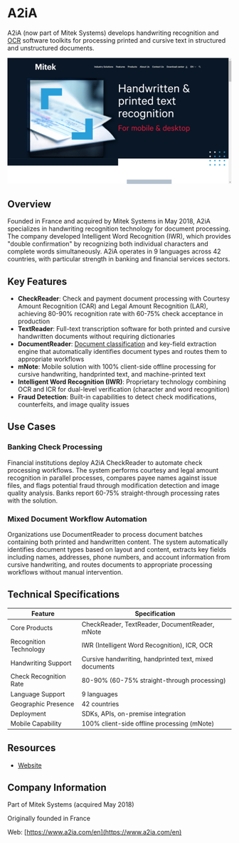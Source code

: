 # A2iA

A2iA (now part of Mitek Systems) develops handwriting recognition and [OCR](../../capabilities/ocr/index.md) software toolkits for processing printed and cursive text in structured and unstructured documents.

![A2iA, a Mitek Company](./assets/a2ia.png)

## Overview

Founded in France and acquired by Mitek Systems in May 2018, A2iA specializes in handwriting recognition technology for document processing. The company developed Intelligent Word Recognition (IWR), which provides "double confirmation" by recognizing both individual characters and complete words simultaneously. A2iA operates in 9 languages across 42 countries, with particular strength in banking and financial services sectors.

## Key Features

- **CheckReader**: Check and payment document processing with Courtesy Amount Recognition (CAR) and Legal Amount Recognition (LAR), achieving 80-90% recognition rate with 60-75% check acceptance in production
- **TextReader**: Full-text transcription software for both printed and cursive handwritten documents without requiring dictionaries
- **DocumentReader**: [Document classification](../../capabilities/classification/index.md) and key-field extraction engine that automatically identifies document types and routes them to appropriate workflows
- **mNote**: Mobile solution with 100% client-side offline processing for cursive handwriting, handprinted text, and machine-printed text
- **Intelligent Word Recognition (IWR)**: Proprietary technology combining OCR and ICR for dual-level verification (character and word recognition)
- **Fraud Detection**: Built-in capabilities to detect check modifications, counterfeits, and image quality issues

## Use Cases

### Banking Check Processing

Financial institutions deploy A2iA CheckReader to automate check processing workflows. The system performs courtesy and legal amount recognition in parallel processes, compares payee names against issue files, and flags potential fraud through modification detection and image quality analysis. Banks report 60-75% straight-through processing rates with the solution.

### Mixed Document Workflow Automation

Organizations use DocumentReader to process document batches containing both printed and handwritten content. The system automatically identifies document types based on layout and content, extracts key fields including names, addresses, phone numbers, and account information from cursive handwriting, and routes documents to appropriate processing workflows without manual intervention.

## Technical Specifications

| Feature | Specification |
|---------|---------------|
| Core Products | CheckReader, TextReader, DocumentReader, mNote |
| Recognition Technology | IWR (Intelligent Word Recognition), ICR, OCR |
| Handwriting Support | Cursive handwriting, handprinted text, mixed documents |
| Check Recognition Rate | 80-90% (60-75% straight-through processing) |
| Language Support | 9 languages |
| Geographic Presence | 42 countries |
| Deployment | SDKs, APIs, on-premise integration |
| Mobile Capability | 100% client-side offline processing (mNote) |

## Resources

- [Website](https://www.a2ia.com/en)

## Company Information

Part of Mitek Systems (acquired May 2018)

Originally founded in France

Web: [https://www.a2ia.com/en](https://www.a2ia.com/en)

